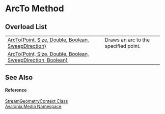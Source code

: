# ArcTo Method


## Overload List
<table>
<tr>
<td><a href="M_Avalonia_Media_StreamGeometryContext_ArcTo_1">ArcTo(Point, Size, Double, Boolean, SweepDirection)</a></td>
<td>Draws an arc to the specified point.</td>
</tr>
<tr>
<td><a href="M_Avalonia_Media_StreamGeometryContext_ArcTo">ArcTo(Point, Size, Double, Boolean, SweepDirection, Boolean)</a></td>
<td> </td>
</tr>
</table>

## See Also


#### Reference
<a href="T_Avalonia_Media_StreamGeometryContext">StreamGeometryContext Class</a>  
<a href="N_Avalonia_Media">Avalonia.Media Namespace</a>  

